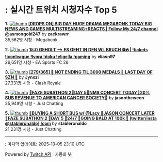 # : 실시간 트위치 시청자수 Top 5

**1.** [![thumb](https://static-cdn.jtvnw.net/previews-ttv/live_user_zackrawrr-320x180.jpg)](https://twitch.tv/zackrawrr)
**[[DROPS ON] BIG DAY HUGE DRAMA MEGABONK TODAY BIG NEWS AND GAMES MULTISTREAMING+REACTS | Follow My 24/7 channel @asmongold247](https://twitch.tv/zackrawrr)** by **zackrawrr**<br>35,562명 시청  - Megabonk

**2.** [![thumb](https://static-cdn.jtvnw.net/previews-ttv/live_user_eliasn97-320x180.jpg)](https://twitch.tv/eliasn97)
**[15:0 GEHOLT --> ES GEHT IN DEN  WL BRUCH ⚽🔥 | !tickets !iconleague !lyora !doku !eligella !gaming](https://twitch.tv/eliasn97)** by **eliasn97**<br>29,651명 시청  - EA Sports FC 26

**3.** [![thumb](https://static-cdn.jtvnw.net/previews-ttv/live_user_jynxzi-320x180.jpg)](https://twitch.tv/Jynxzi)
**[[279/365] 🔴 NOT ENDING TIL 3000 MEDALS 🔴 LAST DAY OF SZN 🔴](https://twitch.tv/Jynxzi)** by **Jynxzi**<br>27,331명 시청  - Clash Royale

**4.** [![thumb](https://static-cdn.jtvnw.net/previews-ttv/live_user_jasontheween-320x180.jpg)](https://twitch.tv/jasontheween)
**[🔴FAZE SUBATHON 2🔴DAY 5🔴NMS CONCERT TODAY🔴20% SUB REVENUE TO AMERICAN CANCER SOCIETY🔴](https://twitch.tv/jasontheween)** by **jasontheween**<br>25,949명 시청  - Just Chatting

**5.** [![thumb](https://static-cdn.jtvnw.net/previews-ttv/live_user_stableronaldo-320x180.jpg)](https://twitch.tv/stableronaldo)
**[🦑BUYING A SHORT BUS w/ @Lacy 🦑JASON CONCERT LATER 🦑FAZE SUBATHON 2 🦑DAY 5 🦑24/7 🦑GOING BALD AT 100k 🦑 [twitter/insta @stableronaldo] !com](https://twitch.tv/stableronaldo)** by **stableronaldo**<br>21,231명 시청  - Just Chatting


---
: 마지막 업데이트: 2025-10-05 23:10 UTC

Powered by [Twitch API](https://dev.twitch.tv/docs/api/reference) · 자동화 봇